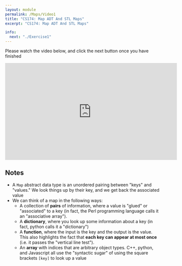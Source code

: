 ```yaml
---
layout: module
permalink: /Maps/Video1
title: "CS174: Map ADT And STL Maps"
excerpt: "CS174: Map ADT And STL Maps"

info:
  next: "./Exercise1"
---
```


Please watch the video below, and click the next button once you have finished

<iframe width="560" height="315" src="https://www.youtube.com/embed/CAplnZ8wY1I" title="YouTube video player" frameborder="0" allow="accelerometer; autoplay; clipboard-write; encrypted-media; gyroscope; picture-in-picture; web-share" allowfullscreen></iframe>

<h2>Notes</h2>
<ul>
<li>A <code>Map</code> abstract data type is an unordered pairing between "keys" and "values."  We look things up by their key, and we get back the associated value</li>
<li>We can think of a map in the following ways:<ul><li>A collection of <b>pairs</b> of information, where a value is "glued" or "associated" to a key (in fact, the Perl programming language calls it an "associative array").</li><li>A <b>dictionary</b>, where you look up some information about a key (in fact, python calls it a "dictionary")</li><li>A <b>function</b>, where the input is the key and the output is the value.  This also highlights the fact that <b>each key can appear at most once</b> (i.e. it passes the "vertical line test").</li><li>An <b>array</b> with indices that are arbitrary object types.  C++, python, and Javascript all use the "syntactic sugar" of using the square brackets <code>[key]</code> to look up a value</li>
</ul>
